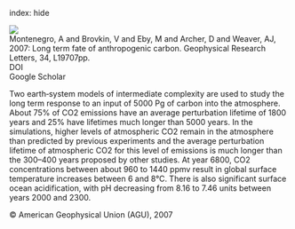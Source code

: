 index: hide

<div class="Citation">
    <div class="Citation-thumb CitationThumb-linked"  data-href="https://doi.org/10.1029/2007gl030905">
      <img src="https://static.claimspace.cloud/climate-study-static/refs/thumbs/12/Montenegro_et_al_2007-thumb.png" />
    </div>

  <div class="Citation-body">
    <div class="Citation-text">Montenegro, A and Brovkin, V and Eby, M and Archer, D and Weaver, AJ, 2007: Long term fate of anthropogenic carbon. <span class="Article-journal">Geophysical Research Letters, </span><span class="Article-volume">34, </span>L19707pp.</div>
    <div class="Citation-links">
      <div class="CitationLink" data-href="https://doi.org/10.1029/2007gl030905">
        <div class="CitationLink-icon CitationLink-Doi"></div>
        <div class="CitationLink-text">DOI</div>
      </div>
      <div class="CitationLink" data-href="https://scholar.google.com/scholar?q=10.1029/2007gl030905">
        <div class="CitationLink-icon CitationLink-Scholar"></div>
        <div class="CitationLink-text">Google Scholar</div>
      </div>
    </div>
  </div>
</div>

Two earth‐system models of intermediate complexity are used to study the long term response to an input of 5000 Pg of carbon into the atmosphere. About 75% of CO2 emissions have an average perturbation lifetime of 1800 years and 25% have lifetimes much longer than 5000 years. In the simulations, higher levels of atmospheric CO2 remain in the atmosphere than predicted by previous experiments and the average perturbation lifetime of atmospheric CO2 for this level of emissions is much longer than the 300–400 years proposed by other studies. At year 6800, CO2 concentrations between about 960 to 1440 ppmv result in global surface temperature increases between 6 and 8°C. There is also significant surface ocean acidification, with pH decreasing from 8.16 to 7.46 units between years 2000 and 2300.

<div class="Citation-copy">
&copy; American Geophysical Union (AGU), 2007
</div>